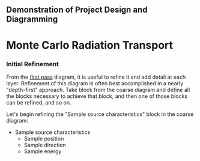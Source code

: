 ## Demonstration of Project Design and Diagramming

# Monte Carlo Radiation Transport

### Initial Refinement

From the [first pass](first-pass.md) diagram, it is useful to refine it and
add detail at each layer.  Refinement of this diagram is often best
accomplished in a nearly "depth-first" approach.  Take block from the coarse
diagram and define all the blocks necessary to achieve that block, and then
one of those blocks can be refined, and so on.

Let's begin refining the "Sample source characteristics" block in the coarse
diagram:

* Sample source characteristics
  * Sample position
  * Sample direction
  * Sample energy
